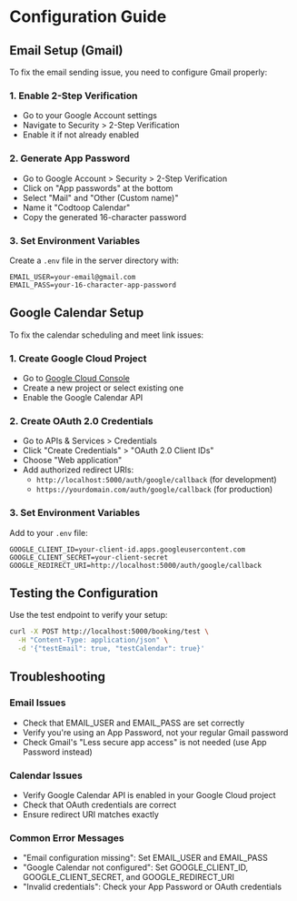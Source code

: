 # Configuration Guide

## Email Setup (Gmail)

To fix the email sending issue, you need to configure Gmail properly:

### 1. Enable 2-Step Verification
- Go to your Google Account settings
- Navigate to Security > 2-Step Verification
- Enable it if not already enabled

### 2. Generate App Password
- Go to Google Account > Security > 2-Step Verification
- Click on "App passwords" at the bottom
- Select "Mail" and "Other (Custom name)"
- Name it "Codtoop Calendar"
- Copy the generated 16-character password

### 3. Set Environment Variables
Create a `.env` file in the server directory with:

```env
EMAIL_USER=your-email@gmail.com
EMAIL_PASS=your-16-character-app-password
```

## Google Calendar Setup

To fix the calendar scheduling and meet link issues:

### 1. Create Google Cloud Project
- Go to [Google Cloud Console](https://console.cloud.google.com/)
- Create a new project or select existing one
- Enable the Google Calendar API

### 2. Create OAuth 2.0 Credentials
- Go to APIs & Services > Credentials
- Click "Create Credentials" > "OAuth 2.0 Client IDs"
- Choose "Web application"
- Add authorized redirect URIs:
  - `http://localhost:5000/auth/google/callback` (for development)
  - `https://yourdomain.com/auth/google/callback` (for production)

### 3. Set Environment Variables
Add to your `.env` file:

```env
GOOGLE_CLIENT_ID=your-client-id.apps.googleusercontent.com
GOOGLE_CLIENT_SECRET=your-client-secret
GOOGLE_REDIRECT_URI=http://localhost:5000/auth/google/callback
```

## Testing the Configuration

Use the test endpoint to verify your setup:

```bash
curl -X POST http://localhost:5000/booking/test \
  -H "Content-Type: application/json" \
  -d '{"testEmail": true, "testCalendar": true}'
```

## Troubleshooting

### Email Issues
- Check that EMAIL_USER and EMAIL_PASS are set correctly
- Verify you're using an App Password, not your regular Gmail password
- Check Gmail's "Less secure app access" is not needed (use App Password instead)

### Calendar Issues
- Verify Google Calendar API is enabled in your Google Cloud project
- Check that OAuth credentials are correct
- Ensure redirect URI matches exactly

### Common Error Messages
- "Email configuration missing": Set EMAIL_USER and EMAIL_PASS
- "Google Calendar not configured": Set GOOGLE_CLIENT_ID, GOOGLE_CLIENT_SECRET, and GOOGLE_REDIRECT_URI
- "Invalid credentials": Check your App Password or OAuth credentials


